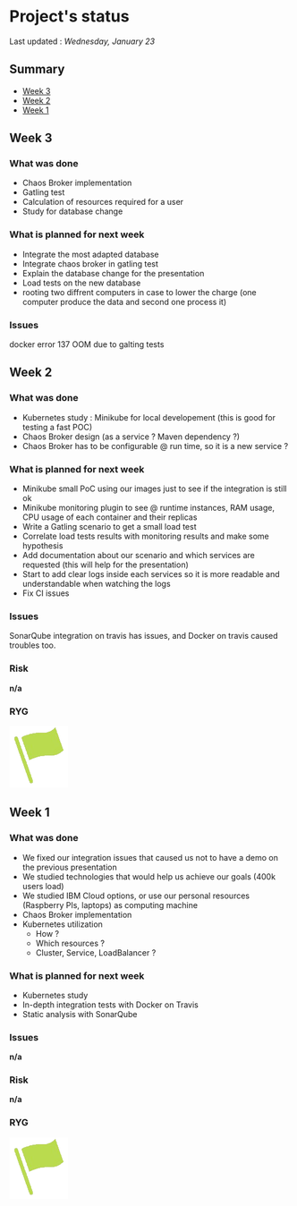# Project's status

Last updated : *Wednesday, January 23*

## Summary

- [Week 3](#week-3)
- [Week 2](#week-2)
- [Week 1](#week-1)

## Week 3

### What was done

- Chaos Broker implementation
- Gatling test
- Calculation of resources required for a user
- Study for database change

### What is planned for next week

- Integrate the most adapted database
- Integrate chaos broker in gatling test
- Explain the database change for the presentation
- Load tests on the new database
- rooting two diffrent computers in case to lower the charge (one computer produce the data and second one process it)

### Issues

docker error 137 OOM due to galting tests

## Week 2

### What was done

- Kubernetes study : Minikube for local developement (this is good for testing a fast POC)
- Chaos Broker design (as a service ? Maven dependency ?)
- Chaos Broker has to be configurable @ run time, so it is a new service ?

### What is planned for next week

- Minikube small PoC using our images just to see if the integration is still ok
- Minikube monitoring plugin to see @ runtime instances, RAM usage, CPU usage of each container and their replicas
- Write a Gatling scenario to get a small load test
- Correlate load tests results with monitoring results and make some hypothesis
- Add documentation about our scenario and which services are requested (this will help for the presentation)
- Start to add clear logs inside each services so it is more readable and understandable when watching the logs
- Fix CI issues

### Issues

SonarQube integration on travis has issues, and Docker on travis caused troubles too.

### Risk
__n/a__

### RYG

![alt text](./resources/green-flag-transparent.png "Everything is fine !")

## Week 1

### What was done

- We fixed our integration issues that caused us not to have a demo on the previous presentation
- We studied technologies that would help us achieve our goals (400k users load)
- We studied IBM Cloud options, or use our personal resources (Raspberry PIs, laptops) as computing machine
- Chaos Broker implementation
- Kubernetes utilization
  - How ?
  - Which resources ?
  - Cluster, Service, LoadBalancer ?

### What is planned for next week

- Kubernetes study
- In-depth integration tests with Docker on Travis
- Static analysis with SonarQube

### Issues

__n/a__

### Risk

__n/a__

### RYG

![alt text](./resources/green-flag-transparent.png "We might focus just a little bit more !")
